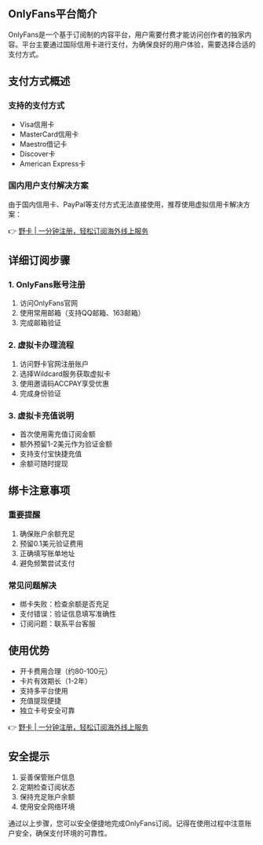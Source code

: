 ## OnlyFans平台简介

OnlyFans是一个基于订阅制的内容平台，用户需要付费才能访问创作者的独家内容。平台主要通过国际信用卡进行支付，为确保良好的用户体验，需要选择合适的支付方式。

## 支付方式概述

### 支持的支付方式
- Visa信用卡
- MasterCard信用卡
- Maestro借记卡
- Discover卡
- American Express卡

### 国内用户支付解决方案

由于国内信用卡、PayPal等支付方式无法直接使用，推荐使用虚拟信用卡解决方案：

👉 [野卡 | 一分钟注册，轻松订阅海外线上服务](https://bit.ly/bewildcard)

## 详细订阅步骤

### 1. OnlyFans账号注册
1. 访问OnlyFans官网
2. 使用常用邮箱（支持QQ邮箱、163邮箱）
3. 完成邮箱验证

### 2. 虚拟卡办理流程
1. 访问野卡官网注册账户
2. 选择Wildcard服务获取虚拟卡
3. 使用邀请码ACCPAY享受优惠
4. 完成身份验证

### 3. 虚拟卡充值说明
- 首次使用需充值订阅金额
- 额外预留1-2美元作为验证金额
- 支持支付宝快捷充值
- 余额可随时提现

## 绑卡注意事项

### 重要提醒
1. 确保账户余额充足
2. 预留0.1美元验证费用
3. 正确填写账单地址
4. 避免频繁尝试支付

### 常见问题解决
- 绑卡失败：检查余额是否充足
- 支付错误：验证信息填写准确性
- 订阅问题：联系平台客服

## 使用优势

- 开卡费用合理（约80-100元）
- 卡片有效期长（1-2年）
- 支持多平台使用
- 充值提现便捷
- 独立卡号安全可靠

👉 [野卡 | 一分钟注册，轻松订阅海外线上服务](https://bit.ly/bewildcard)

## 安全提示

1. 妥善保管账户信息
2. 定期检查订阅状态
3. 保持充足账户余额
4. 使用安全网络环境

通过以上步骤，您可以安全便捷地完成OnlyFans订阅。记得在使用过程中注意账户安全，确保支付环境的可靠性。